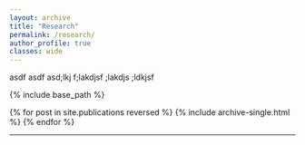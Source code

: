 ```yaml
---
layout: archive
title: "Research"
permalink: /research/
author_profile: true
classes: wide
---
```

asdf asdf asd;lkj f;lakdjsf ;lakdjs ;ldkjsf 

{% include base_path %}

{% for post in site.publications reversed %}
  {% include archive-single.html %}
{% endfor %}

------------

